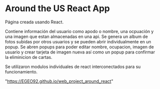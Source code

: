 # Around the US React App

Página creada usando React.

Contiene información del usuario como apodo o nombre, una ocpuación y una imagen que estan almacenadas en una api.
Se genera un album de fotos subidas por otros usuarios y se pueden abrir individualmente en un popup. Se abren popups para poder editar nombre, ocupacion, imagen de usuario y crear tarjeta de imagen nueva así como un popup para confirmar la eliminicion de cartas.

Se utilizaron modulos individuales de react interconectados para su funcionamiento.

"https://EGEO92.github.io/web_project_around_react"
